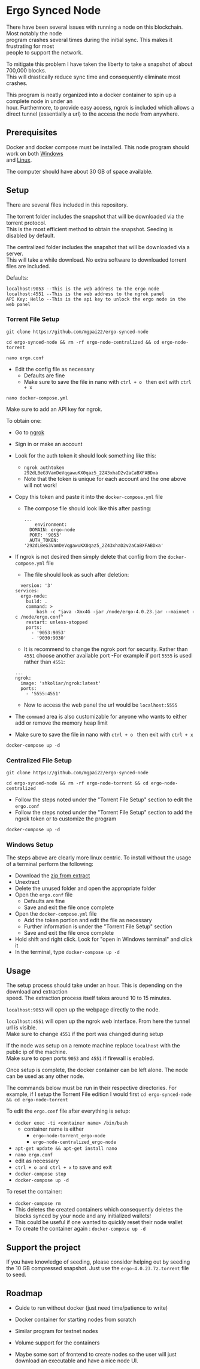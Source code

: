 
# Ergo Synced Node

There have been several issues with running a node on this blockchain. Most notably the node \
 program crashes several times during the initial sync. This makes it frustrating for most \
people to support the network.
 
 To mitigate this problem I have taken the liberty to take a snapshot of about 700,000 blocks. \
 This will drastically reduce sync time and consequently eliminate most crashes. 

 This program is neatly organized into a docker container to spin up a complete node in under an \
 hour. Furthermore, to provide easy access, ngrok is included which allows a direct tunnel (essentially a url) to the
 access the node from anywhere.
## Prerequisites

Docker and docker compose must be installed. This node program should work on both [Windows](https://docs.docker.com/desktop/windows/install/) \
and [Linux](https://docs.docker.com/engine/install/).

The computer should have about 30 GB of space available. 
## Setup

There are several files included in this repository.

The torrent folder includes the snapshot that will be downloaded via the torrent protocol. \
This is the most efficient method to obtain the snapshot. Seeding is disabled by default.

The centralized folder includes the snapshot that will be downloaded via a server. \
This will take a while download. No extra software to downloaded torrent files are included.

Defaults:
```
localhost:9053 --This is the web address to the ergo node 
localhost:4551 --This is the web address to the ngrok panel
API Key: Hello --This is the api key to unlock the ergo node in the web panel
```


### Torrent File Setup
```
git clone https://github.com/mgpai22/ergo-synced-node
```
```
cd ergo-synced-node && rm -rf ergo-node-centralized && cd ergo-node-torrent
```
```
nano ergo.conf
```
- Edit the config file as necessary
  - Defaults are fine
  - Make sure to save the file in nano with `ctrl + o ` then exit with `ctrl + x` 
```
nano docker-compose.yml
```
Make sure to add an API key for ngrok. 

To obtain one:

- Go to [ngrok](https://dashboard.ngrok.com/login)
- Sign in or make an account
- Look for the auth token it should look something like this:
  - `ngrok authtoken 292dLBeG3VamDeVqgawuKX0qaz5_2Z43xhaD2v2aCaBXFABDxa`
  - Note that the token is unique for each account and the one above will not work!
- Copy this token and paste it into the `docker-compose.yml` file 
  - The compose file should look like this after pasting:
    ```
    ...
        environment:
      DOMAIN: ergo-node
      PORT: '9053'
      AUTH_TOKEN: '292dLBeG3VamDeVqgawuKX0qaz5_2Z43xhaD2v2aCaBXFABDxa'
    ```
- If ngrok is not desired then simply delete that config from the `docker-compose.yml` file
  - The file should look as such after deletion:
  ```
    version: '3'
  services:
    ergo-node:
      build: .
      command: >
          bash -c "java -Xmx4G -jar /node/ergo-4.0.23.jar --mainnet -c /node/ergo.conf" 
      restart: unless-stopped
      ports:
        - '9053:9053'
        - '9030:9030'
  
  ```
  - It is recommend to change the ngrok port for security. Rather than `4551` choose another available port
  -For example if port `5555` is used rather than `4551`:

  ```
  ...
  ngrok:
    image: 'shkoliar/ngrok:latest'
    ports:
      - '5555:4551'
  
  ```
  - Now to access the web panel the url would be `localhost:5555`
- The `command` area is also customizable for anyone who wants to either add or remove the memory heap limit
- Make sure to save the file in nano with `ctrl + o ` then exit with `ctrl + x`

```
docker-compose up -d
```
### Centralized File Setup
```
git clone https://github.com/mgpai22/ergo-synced-node
```
```
cd ergo-synced-node && rm -rf ergo-node-torrent && cd ergo-node-centralized
```
- Follow the steps noted under the "Torrent File Setup" section to edit the `ergo.conf`
- Follow the steps noted under the "Torrent File Setup" section to add the ngrok token or to customize the program
```
docker-compose up -d
```
### Windows Setup

The steps above are clearly more linux centric. To install without the usage of a terminal perform the following:

- Download the [zip from extract](https://github.com/mgpai22/ergo-synced-node/archive/refs/heads/main.zip)
- Unextract
- Delete the unused folder and open the appropriate folder
- Open the `ergo.conf` file 
  - Defaults are fine
  - Save and exit the file once complete 
- Open the `docker-compose.yml` file
  - Add the token portion and edit the file as necessary
  - Further information is under the "Torrent File Setup" section
  - Save and exit the file once complete  
- Hold shift and right click. Look for "open in Windows terminal" and click it
- In the terminal, type `docker-compose up -d`
## Usage

The setup process should take under an hour. This is depending on the download and extraction \
speed. The extraction process itself takes around 10 to 15 minutes.

`localhost:9053` will open up the webpage directly to the node. 

`localhost:4551` will open up the ngrok web interface. From here the tunnel url is visible. \
Make sure to change `4551` if the port was changed during setup

If the node was setup on a remote machine replace `localhost` with the public  ip of the machine. \
Make sure to open ports `9053` and `4551` if firewall is enabled.

Once setup is complete, the docker container can be left alone. The node can be used as any other node.

The commands below must be run in their respective directories. For example, if I setup the Torrent File edition
I would first `cd ergo-synced-node && cd ergo-node-torrent`

To edit the `ergo.conf` file after everything is setup:
- `docker exec -ti <container name> /bin/bash`
  - container name is either 
    - `ergo-node-torrent_ergo-node`
    - `ergo-node-centralized_ergo-node`
- `apt-get update && apt-get install nano`
- `nano ergo.conf`
- edit as necessary
- `ctrl + o and ctrl + x` to save and exit 
-  `docker-compose stop`
- `docker-compose up -d`

To reset the container:
- `docker-compose rm`
- This deletes the created containers which consequently deletes the blocks synced by your node and any initialized wallets!  
- This could be useful if one wanted to quickly reset their node wallet
- To create the container again : `docker-compose up -d`


## Support the project

If you have knowledge of seeding, please consider helping out by seeding the 10 GB compressed snapshot.
Just use the `ergo-4.0.23.7z.torrent` file to seed.



## Roadmap

- Guide to run without docker (just need time/patience to write)

- Docker container for starting nodes from scratch 

- Similar program for testnet nodes

- Volume support for the containers 

- Maybe some sort of frontend to create nodes so the user will just download an executable and have a nice node UI.

